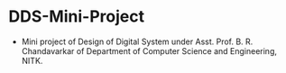 # DDS-Mini-Project

- Mini project of Design of Digital System under Asst. Prof. B. R. Chandavarkar  of Department of Computer Science and  Engineering, NITK.